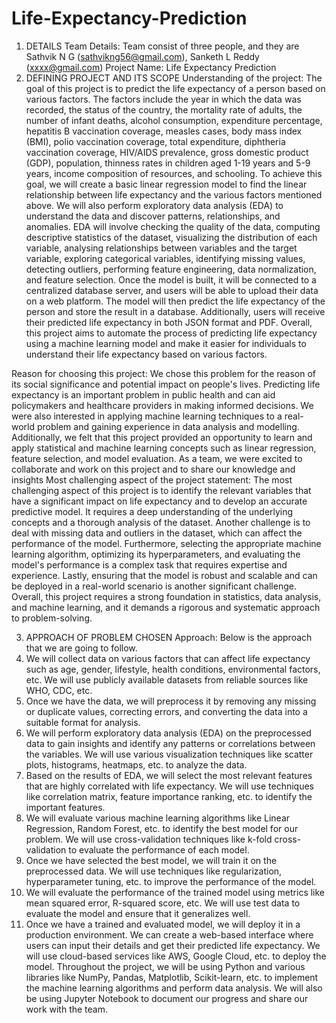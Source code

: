 # Life-Expectancy-Prediction
1. DETAILS
Team Details: Team consist of three people, and they are Sathvik N G (sathvikng56@gmail.com), Sanketh L Reddy (xxxx@gmail.com) 
Project Name: Life Expectancy Prediction
2. DEFINING PROJECT AND ITS SCOPE
Understanding of the project: The goal of this project is to predict the life expectancy of a person based on various factors. The factors include the year in which the data was recorded, the status of the country, the mortality rate of adults, the number of infant deaths, alcohol consumption, expenditure percentage, hepatitis B vaccination coverage, measles cases, body mass index (BMI), polio vaccination coverage, total expenditure, diphtheria vaccination coverage, HIV/AIDS prevalence, gross domestic product (GDP), population, thinness rates in children aged 1-19 years and 5-9 years, income composition of resources, and schooling.
To achieve this goal, we will create a basic linear regression model to find the linear relationship between life expectancy and the various factors mentioned above. We will also perform exploratory data analysis (EDA) to understand the data and discover patterns, relationships, and anomalies. EDA will involve checking the quality of the data, computing descriptive statistics of the dataset, visualizing the distribution of each variable, analysing relationships between variables and the target variable, exploring categorical variables, identifying missing values, detecting outliers, performing feature engineering, data normalization, and feature selection.
Once the model is built, it will be connected to a centralized database server, and users will be able to upload their data on a web platform. The model will then predict the life expectancy of the person and store the result in a database. Additionally, users will receive their predicted life expectancy in both JSON format and PDF.
Overall, this project aims to automate the process of predicting life expectancy using a machine learning model and make it easier for individuals to understand their life expectancy based on various factors.

Reason for choosing this project: We chose this problem for the reason of its social significance and potential impact on people's lives. Predicting life expectancy is an important problem in public health and can aid policymakers and healthcare providers in making informed decisions. We were also interested in applying machine learning techniques to a real-world problem and gaining experience in data analysis and modelling. Additionally, we felt that this project provided an opportunity to learn and apply statistical and machine learning concepts such as linear regression, feature selection, and model evaluation. As a team, we were excited to collaborate and work on this project and to share our knowledge and insights
Most challenging aspect of the project statement: The most challenging aspect of this project is to identify the relevant variables that have a significant impact on life expectancy and to develop an accurate predictive model. It requires a deep understanding of the underlying concepts and a thorough analysis of the dataset. Another challenge is to deal with missing data and outliers in the dataset, which can affect the performance of the model. Furthermore, selecting the appropriate machine learning algorithm, optimizing its hyperparameters, and evaluating the model's performance is a complex task that requires expertise and experience. Lastly, ensuring that the model is robust and scalable and can be deployed in a real-world scenario is another significant challenge. Overall, this project requires a strong foundation in statistics, data analysis, and machine learning, and it demands a rigorous and systematic approach to problem-solving.


3. APPROACH OF PROBLEM CHOSEN
Approach: Below is the approach that we are going to follow.
1.	We will collect data on various factors that can affect life expectancy such as age, gender, lifestyle, health conditions, environmental factors, etc. We will use publicly available datasets from reliable sources like WHO, CDC, etc.
2.	Once we have the data, we will preprocess it by removing any missing or duplicate values, correcting errors, and converting the data into a suitable format for analysis.
3.	We will perform exploratory data analysis (EDA) on the preprocessed data to gain insights and identify any patterns or correlations between the variables. We will use various visualization techniques like scatter plots, histograms, heatmaps, etc. to analyze the data.
4.	Based on the results of EDA, we will select the most relevant features that are highly correlated with life expectancy. We will use techniques like correlation matrix, feature importance ranking, etc. to identify the important features.
5.	We will evaluate various machine learning algorithms like Linear Regression, Random Forest, etc. to identify the best model for our problem. We will use cross-validation techniques like k-fold cross-validation to evaluate the performance of each model.
6.	Once we have selected the best model, we will train it on the preprocessed data. We will use techniques like regularization, hyperparameter tuning, etc. to improve the performance of the model.
7.	We will evaluate the performance of the trained model using metrics like mean squared error, R-squared score, etc. We will use test data to evaluate the model and ensure that it generalizes well.
8.	Once we have a trained and evaluated model, we will deploy it in a production environment. We can create a web-based interface where users can input their details and get their predicted life expectancy. We will use cloud-based services like AWS, Google Cloud, etc. to deploy the model.
Throughout the project, we will be using Python and various libraries like NumPy, Pandas, Matplotlib, Scikit-learn, etc. to implement the machine learning algorithms and perform data analysis. We will also be using Jupyter Notebook to document our progress and share our work with the team.
